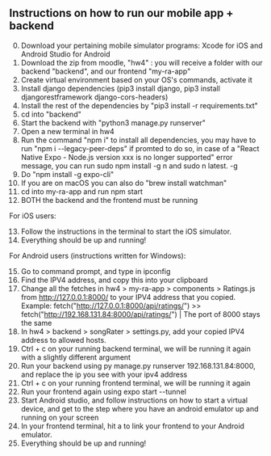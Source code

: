 ## Instructions on how to run our mobile app + backend

0. Download your pertaining mobile simulator programs: Xcode for iOS and Android Studio for Android
1. Download the zip from moodle, "hw4" : you will receive a folder with our backend "backend", and our frontend "my-ra-app"
2. Create virtual environment based on your OS's commands, activate it
3. Install django dependencies (pip3 install django, pip3 install djangorestframework django-cors-headers)
4. Install the rest of the dependencies by "pip3 install -r requirements.txt"
5. cd into "backend"
6. Start the backend with "python3 manage.py runserver"
7. Open a new terminal in hw4
8. Run the command "npm i" to install all dependencies, you may have to run "npm i --legacy-peer-deps" if promted to do so, in case of a "React Native Expo - Node.js version xxx is no longer supported" error message, you can run sudo npm install -g n and sudo n latest. -g
9. Do "npm install -g expo-cli"
10. If you are on macOS you can also do "brew install watchman"
11. cd into my-ra-app and run npm start
12. BOTH the backend and the frontend must be running

For iOS users:

13. Follow the instructions in the terminal to start the iOS simulator.
14. Everything should be up and running!

For Android users (instructions written for Windows):

15. Go to command prompt, and type in ipconfig
16. Find the IPV4 address, and copy this into your clipboard
17. Change all the fetches in hw4 > my-ra-app > components > Ratings.js from http://127.0.0.1:8000/ to your IPV4 address that you copied. Example:  fetch("http://127.0.0.1:8000/api/ratings/") >>  fetch("http://192.168.131.84:8000/api/ratings/") | The port of 8000 stays the same
18. In hw4 > backend > songRater > settings.py, add your copied IPV4 address to allowed hosts.
19. Ctrl + c on your running backend terminal, we will be running it again with a slightly different argument
20. Run your backend using py manage.py runserver 192.168.131.84:8000, and replace the ip you see with your ipv4 address
21. Ctrl + c on your running frontend terminal, we will be running it again
22. Run your frontend again using expo start --tunnel
23. Start Android studio, and follow instructions on how to start a virtual device, and get to the step where you have an android emulator up and running on your screen
24. In your frontend terminal, hit a to link your frontend to your Android emulator.
25. Everything should be up and running!





